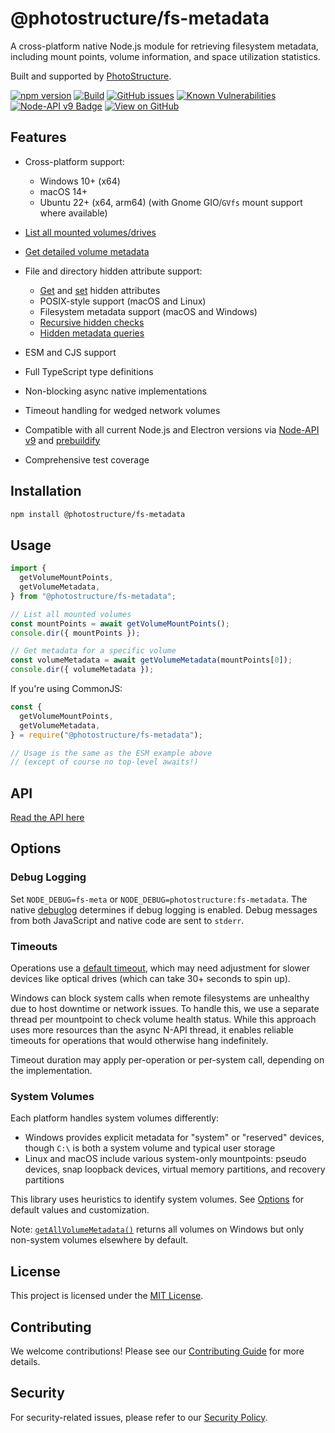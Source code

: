 # @photostructure/fs-metadata

A cross-platform native Node.js module for retrieving filesystem metadata, including mount points, volume information, and space utilization statistics.

Built and supported by [PhotoStructure](https://photostructure.com).

[![npm version](https://img.shields.io/npm/v/@photostructure/fs-metadata.svg)](https://www.npmjs.com/package/@photostructure/fs-metadata)
[![Build](https://github.com/photostructure/fs-metadata/actions/workflows/build.yml/badge.svg?branch=main)](https://github.com/photostructure/fs-metadata/actions/workflows/build.yml)
[![GitHub issues](https://img.shields.io/github/issues/photostructure/fs-metadata.svg)](https://github.com/photostructure/fs-metadata/issues)
[![Known Vulnerabilities](https://snyk.io/test/github/photostructure/fs-metadata/badge.svg?targetFile=package.json)](https://snyk.io/test/github/photostructure/fs-metadata?targetFile=package.json)
[![Node-API v9 Badge](https://raw.githubusercontent.com/nodejs/abi-stable-node/refs/heads/doc/assets/Node-API%20v9%20Badge.svg)](https://nodejs.org/dist/latest/docs/api/n-api.html#node-api-version-matrix)
[![View on GitHub](https://img.shields.io/badge/View%20on-GitHub-blue)](https://github.com/photostructure/fs-metadata)

## Features

- Cross-platform support:
  - Windows 10+ (x64)
  - macOS 14+
  - Ubuntu 22+ (x64, arm64) (with Gnome GIO/`GVfs` mount support where available)

- [List all mounted volumes/drives](https://photostructure.github.io/fs-metadata/functions/getVolumeMountPoints.html)

- [Get detailed volume metadata](https://photostructure.github.io/fs-metadata/functions/getVolumeMetadata.html)

- File and directory hidden attribute support:
  - [Get](https://photostructure.github.io/fs-metadata/functions/isHidden.html) and [set](https://photostructure.github.io/fs-metadata/functions/setHidden.html) hidden attributes
  - POSIX-style support (macOS and Linux)
  - Filesystem metadata support (macOS and Windows)
  - [Recursive hidden checks](https://photostructure.github.io/fs-metadata/functions/isHiddenRecursive.html)
  - [Hidden metadata queries](https://photostructure.github.io/fs-metadata/functions/getHiddenMetadata.html)

- ESM and CJS support

- Full TypeScript type definitions

- Non-blocking async native implementations

- Timeout handling for wedged network volumes

- Compatible with all current Node.js and Electron versions via [Node-API v9](https://nodejs.org/api/n-api.html#node-api) and [prebuildify](https://github.com/prebuild/prebuildify)

- Comprehensive test coverage

## Installation

```bash
npm install @photostructure/fs-metadata
```

## Usage

```ts
import {
  getVolumeMountPoints,
  getVolumeMetadata,
} from "@photostructure/fs-metadata";

// List all mounted volumes
const mountPoints = await getVolumeMountPoints();
console.dir({ mountPoints });

// Get metadata for a specific volume
const volumeMetadata = await getVolumeMetadata(mountPoints[0]);
console.dir({ volumeMetadata });
```

If you're using CommonJS:

```js
const {
  getVolumeMountPoints,
  getVolumeMetadata,
} = require("@photostructure/fs-metadata");

// Usage is the same as the ESM example above 
// (except of course no top-level awaits!)
```

## API

[Read the API here](https://photostructure.github.io/fs-metadata/modules.html)

## Options

### Debug Logging

Set `NODE_DEBUG=fs-meta` or `NODE_DEBUG=photostructure:fs-metadata`. The native [debuglog](https://nodejs.org/api/util.html#utildebuglogsection-callback) determines if debug logging is enabled. Debug messages from both JavaScript and native code are sent to `stderr`.

### Timeouts

Operations use a [default timeout](https://photostructure.github.io/fs-metadata/variables/TimeoutMsDefault.html), which may need adjustment for slower devices like optical drives (which can take 30+ seconds to spin up).

Windows can block system calls when remote filesystems are unhealthy due to host downtime or network issues. To handle this, we use a separate thread per mountpoint to check volume health status. While this approach uses more resources than the async N-API thread, it enables reliable timeouts for operations that would otherwise hang indefinitely.

Timeout duration may apply per-operation or per-system call, depending on the implementation.

### System Volumes

Each platform handles system volumes differently:

- Windows provides explicit metadata for "system" or "reserved" devices, though `C:\` is both a system volume and typical user storage
- Linux and macOS include various system-only mountpoints: pseudo devices, snap loopback devices, virtual memory partitions, and recovery partitions

This library uses heuristics to identify system volumes. See [Options](https://photostructure.github.io/fs-metadata/interfaces/Options.html) for default values and customization.

Note: [`getAllVolumeMetadata()`](https://photostructure.github.io/fs-metadata/functions/getAllVolumeMetadata.html) returns all volumes on Windows but only non-system volumes elsewhere by default.

## License

This project is licensed under the [MIT License](https://github.com/photostructure/fs-metadata/blob/main/LICENSE.txt).

## Contributing

We welcome contributions! Please see our [Contributing Guide](https://github.com/photostructure/fs-metadata/blob/main/CONTRIBUTING.md) for more details.

## Security

For security-related issues, please refer to our [Security Policy](https://github.com/photostructure/fs-metadata/blob/main/SECURITY.md).

